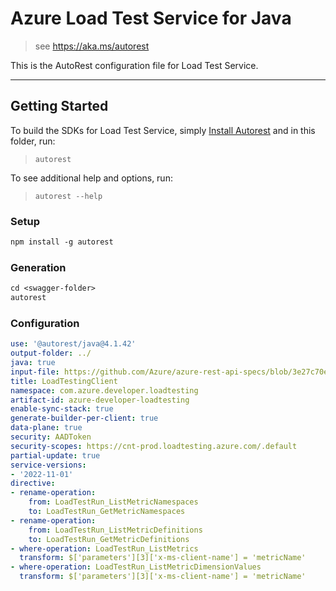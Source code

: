# Azure Load Test Service for Java

> see https://aka.ms/autorest

This is the AutoRest configuration file for Load Test Service.

---
## Getting Started
To build the SDKs for Load Test Service, simply [Install Autorest](https://aka.ms/autorest) and in this folder, run:

> `autorest`

To see additional help and options, run:

> `autorest --help`

### Setup
```ps
npm install -g autorest
```

### Generation

```ps
cd <swagger-folder>
autorest
```

### Configuration

```yaml
use: '@autorest/java@4.1.42'
output-folder: ../
java: true
input-file: https://github.com/Azure/azure-rest-api-specs/blob/3e27c70e7c02c07b458bc0e94716c3d82d3fdd19/specification/loadtestservice/data-plane/Microsoft.LoadTestService/stable/2022-11-01/loadtestservice.json
title: LoadTestingClient
namespace: com.azure.developer.loadtesting
artifact-id: azure-developer-loadtesting
enable-sync-stack: true
generate-builder-per-client: true
data-plane: true
security: AADToken
security-scopes: https://cnt-prod.loadtesting.azure.com/.default
partial-update: true
service-versions:
- '2022-11-01'
directive:
- rename-operation:
    from: LoadTestRun_ListMetricNamespaces
    to: LoadTestRun_GetMetricNamespaces
- rename-operation:
    from: LoadTestRun_ListMetricDefinitions
    to: LoadTestRun_GetMetricDefinitions
- where-operation: LoadTestRun_ListMetrics
  transform: $['parameters'][3]['x-ms-client-name'] = 'metricName'
- where-operation: LoadTestRun_ListMetricDimensionValues
  transform: $['parameters'][3]['x-ms-client-name'] = 'metricName'
```
